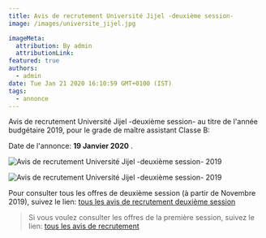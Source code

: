 ```yaml
---
title: Avis de recrutement Université Jijel -deuxième session-
image: /images/universite_jijel.jpg

imageMeta:
  attribution: By admin
  attributionLink:
featured: true
authors:
  - admin
date: Tue Jan 21 2020 16:10:59 GMT+0100 (IST)
tags:
  - annonce
---
```

Avis de recrutement Université Jijel -deuxième session- au titre de l'année budgétaire 2019, pour le grade de maître assistant Classe B:

Date de l'annonce: **19 Janvier 2020** .

![Avis de recrutement Université Jijel -deuxième session- 2019](/images/avis-de-recr-universite-jijel-deuxieme-session.jpg)

![Avis de recrutement Université Jijel -deuxième session- 2019](/images/avis-de-recr-universite-jijel-deuxieme-session-2.jpg)



Pour consulter tous les offres de deuxième session (à partir de Novembre 2019), suivez le lien: [tous les avis de recrutement deuxième session](/tous-les-avis-de-recrutement-mitre-assistant-classe-b-au-titre-de-l-annee-2019-deuxieme-session/)

>Si vous voulez consulter les offres de la première session, suivez le lien: [tous les avis de recrutement](/tous_les_avis_de_recrutement_annee_budgetaire_2019/)
